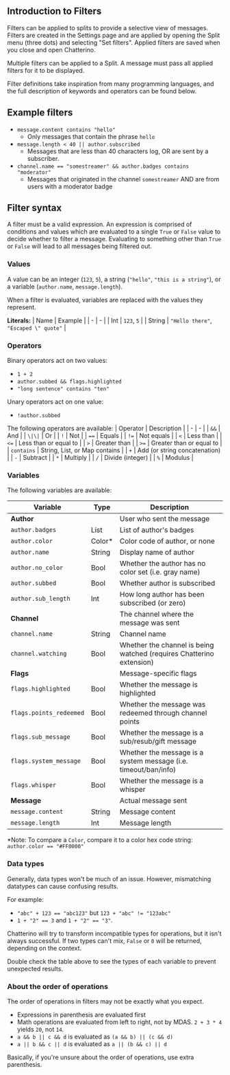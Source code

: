 ## Introduction to Filters

Filters can be applied to splits to provide a selective view of messages. Filters are created in the Settings page and are applied by opening the Split menu (three dots) and selecting "Set filters". Applied filters are saved when you close and open Chatterino.

Multiple filters can be applied to a Split. A message must pass all applied filters for it to be displayed.

Filter definitions take inspiration from many programming languages, and the full description of keywords and operators can be found below.

## Example filters
- `message.content contains "hello"`
    - Only messages that contain the phrase `hello`
- `message.length < 40 || author.subscribed`
    - Messages that are less than 40 characters log, OR are sent by a subscriber.
- `channel.name == "somestreamer" && author.badges contains "moderator"`
    - Messages that originated in the channel `somestreamer` AND are from users with a moderator badge

## Filter syntax

A filter must be a valid expression. An expression is comprised of conditions and values which are evaluated to a single `True` or `False` value to decide whether to filter a message.
Evaluating to something other than `True` or `False` will lead to all messages being filtered out.

### Values
A value can be an integer (`123`, `5`), a string (`"hello"`, `"this is a string"`), or a variable (`author.name`, `message.length`).

When a filter is evaluated, variables are replaced with the values they represent.


**Literals:**
| Name | Example |
| - | - |
| Int | `123`, `5` |
| String | `"Hello there"`, `"Escaped \" quote"` |

### Operators

Binary operators act on two values:
- `1 + 2`
- `author.subbed && flags.highlighted`
- `"long sentence" contains "ten"`

Unary operators act on one value:
- `!author.subbed`

The following operators are available:
| Operator | Description |
| - | - |
| `&&` | And |
| `\|\|` | Or |
| `!` | Not |
| `==` | Equals |
| `!=` | Not equals |
| `<` | Less than |
| `<=` | Less than or equal to |
| `>` | Greater than |
| `>=` | Greater than or equal to |
| `contains` | String, List, or Map contains |
| `+` | Add (or string concatenation) |
| `-` | Subtract |
| `*` | Multiply |
| `/` | Divide (integer) |
| `%` | Modulus |

### Variables

The following variables are available:

| Variable | Type | Description |
| - | - | - |
| **Author** | | User who sent the message|
| `author.badges` | List<String> | List of author's badges |
| `author.color` | Color* | Color code of author, or none |
| `author.name` | String | Display name of author |
| `author.no_color` | Bool | Whether the author has no color set (i.e. gray name) |
| `author.subbed` | Bool | Whether author is subscribed |
| `author.sub_length` | Int | How long author has been subscribed (or zero) |
| **Channel** | | The channel where the message was sent |
| `channel.name` | String | Channel name |
| `channel.watching` | Bool | Whether the channel is being watched (requires Chatterino extension) |
| **Flags** | | Message-specific flags |
| `flags.highlighted` | Bool | Whether the message is highlighted |
| `flags.points_redeemed` | Bool | Whether the message was redeemed through channel points |
| `flags.sub_message` | Bool | Whether the message is a sub/resub/gift message |
| `flags.system_message` | Bool | Whether the message is a system message (i.e. timeout/ban/info) |
| `flags.whisper` | Bool | Whether the message is a whisper |
| **Message** | | Actual message sent |
| `message.content` | String | Message content |
| `message.length` | Int | Message length |

*Note: To compare a `Color`, compare it to a color hex code string: `author.color == "#FF0000"`

### Data types
Generally, data types won't be much of an issue. However, mismatching datatypes can cause confusing results.

For example: 
- `"abc" + 123 == "abc123"` but `123 + "abc" != "123abc"` 
- `1 + "2" == 3` and `1 + "2" == "3"`. 

Chatterino will try to transform incompatible types for operations, but it isn't always successful.
If two types can't mix, `False` or `0` will be returned, depending on the context. 

Double check the table above to see the types of each variable to prevent unexpected results.

### About the order of operations
The order of operations in filters may not be exactly what you expect.

- Expressions in parenthesis are evaluated first
- Math operations are evaluated from left to right, not by MDAS. `2 + 3 * 4` yields `20`, not `14`.
- `a && b || c && d` is evaluated as `(a && b) || (c && d)`
- `a || b && c || d` is evaluated as `a || (b && c) || d`

Basically, if you're unsure about the order of operations, use extra parenthesis.

